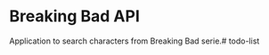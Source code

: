 # Breaking Bad API

Application to search characters from Breaking Bad serie.#   t o d o - l i s t  
 